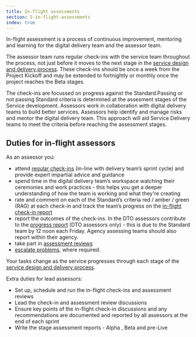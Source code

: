 ```yaml
---
title: In-flight assessments
section: 1-in-flight-assessments
index: true
---
```


In-flight assessment is a process of continuous improvement, mentoring and learning for the digital delivery team and the assessor team.

The assessor team runs regular check-ins with the service team throughout the process, not just before it moves to the next stage in the [service design and delivery process](https://www.dto.gov.au/standard/service-design-and-delivery-process/). These check-ins should be once a week from the Project Kickoff and may be extended to fortnightly or monthly once the project reaches the Beta stages.

The check-ins are focussed on progress against the Standard.Passing or not passing Standard criteria is determined at the assesment stages of the Service development. Assessors work in collaboration with digital delivery teams to build better services. Assessors help identify and manage risks and mentor the digital delivery team. This approach will aid Service Delivery teams to meet the criteria before reaching the assessment stages.

## Duties for in-flight assessors

As an assessor you:

*	attend [regular check-ins](https://github.com/AusDTO/service-handbook/tree/gh-pages/_inflight/2-check-ins) (in-line with delivery team’s sprint cycle) and provide expert impartial advice and guidance
*	spend time in the digital delivery team’s workspace watching their ceremonies and work practices - this helps you get a deeper understanding of how the team is working and what they're creating 
*	rate and comment on each of the Standard’s criteria red / amber / green (RAG) at each check-in and track the team’s progress on the [in-flight check-in report](https://github.com/AusDTO/service-handbook/tree/gh-pages/_inflight/5-tools) 
*	report the outcomes of the check-ins. In the DTO assessors contribute to the [progress report](https://github.com/AusDTO/service-handbook/tree/gh-pages/_inflight/5-tools) (DTO assessors only) - this is due to the Standard team by 12 noon each Friday. Agency assessing teams should also report within their agency.
*	take part in [assessment reviews](https://github.com/AusDTO/service-handbook/tree/gh-pages/_inflight/3-assessment-reviews)
*	[escalate problems](https://github.com/AusDTO/service-handbook/blob/gh-pages/_inflight/3-assessment-reviews/index.md#escalate), where required.

Your tasks change as the service progresses through each stage of the [service design and delivery process](https://www.dto.gov.au/standard/service-design-and-delivery-process/).

Extra duties for lead assessors:

*	Set up, schedule and run the in-flight check-ins and assessment reviews
*	Lead the check-in and assessment review discussions
*	Ensure key points of the in-flight check-in discussions and any recommendations are documented and reported by all assessors at the end of each sprint
*	Write the stage assessment reports - Alpha , Beta and pre-Live
